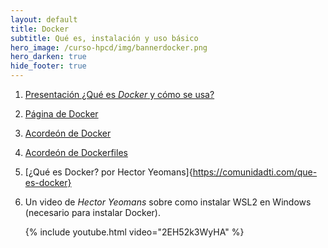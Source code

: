 ```yaml
---
layout: default
title: Docker
subtitle: Qué es, instalación y uso básico
hero_image: /curso-hpcd/img/bannerdocker.png 
hero_darken: true
hide_footer: true
---
```


1. [Presentación ¿Qué es *Docker* y cómo se usa?](intro-docker.slides.html)

2. [Página de Docker](https://www.docker.com)

3. [Acordeón de Docker](https://www.docker.com/sites/default/files/d8/2019-09/docker-cheat-sheet.pdf)

4. [Acordeón de Dockerfiles](https://iceburn.medium.com/dockerfile-cheat-sheet-9f52aa4a99b3)

5. [¿Qué es Docker? por Hector Yeomans]{https://comunidadti.com/que-es-docker}

6. Un video de *Hector Yeomans* sobre como instalar WSL2 en Windows (necesario para instalar Docker).
   
   {% include youtube.html video="2EH52k3WyHA" %}




